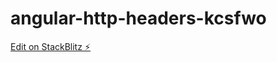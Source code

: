 # angular-http-headers-kcsfwo

[Edit on StackBlitz ⚡️](https://stackblitz.com/edit/angular-http-headers-kcsfwo)